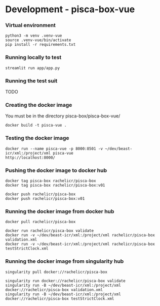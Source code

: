 
# Development - pisca-box-vue

### Virtual environment
```
python3 -m venv .venv-vue
source .venv-vue/bin/activate
pip install -r requirements.txt
```

### Running locally to test
```
streamlit run app/app.py
```

### Running the test suit
TODO

### Creating the docker image
You must be in the directory pisca-box/pisca-box-vue/
```
docker build -t pisca-vue .
```

### Testing the docker image
```
docker run --name pisca-vue -p 8000:8501 -v ~/dev/beast-icr/xml:/project/xml pisca-vue
http://localhost:8000/
```

### Pushing the docker image to docker hub
```
docker tag pisca-box rachelicr/pisca-box
docker tag pisca-box rachelicr/pisca-box:v01

docker push rachelicr/pisca-box
docker push rachelicr/pisca-box:v01
```

### Running the docker image from docker hub
```
docker pull rachelicr/pisca-box

docker run rachelicr/pisca-box validate
docker run -v ~/dev/beast-icr/xml:/project/xml rachelicr/pisca-box validation.xml
docker run -v ~/dev/beast-icr/xml:/project/xml rachelicr/pisca-box testStrictClock.xml
```

### Running the docker image from singularity hub
```
singularity pull docker://rachelicr/pisca-box

singularity run docker://rachelicr/pisca-box validate
singularity run -B ~/dev/beast-icr/xml:/project/xml docker://rachelicr/pisca-box validation.xml 
singularity run -B ~/dev/beast-icr/xml:/project/xml docker://rachelicr/pisca-box testStrictClock.xml 
```







